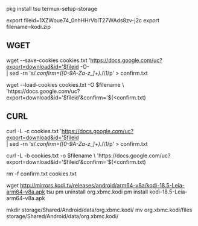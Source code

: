 pkg install tsu
termux-setup-storage

export fileid=1XZWoue74_0nhHHrVblT27WAds8zv-j2c
export filename=kodi.zip

## WGET ##
wget --save-cookies cookies.txt 'https://docs.google.com/uc?export=download&id='$fileid -O- \
     | sed -rn 's/.*confirm=([0-9A-Za-z_]+).*/\1/p' > confirm.txt

wget --load-cookies cookies.txt -O $filename \
     'https://docs.google.com/uc?export=download&id='$fileid'&confirm='$(<confirm.txt)

## CURL ##
curl -L -c cookies.txt 'https://docs.google.com/uc?export=download&id='$fileid \
     | sed -rn 's/.*confirm=([0-9A-Za-z_]+).*/\1/p' > confirm.txt

curl -L -b cookies.txt -o $filename \
     'https://docs.google.com/uc?export=download&id='$fileid'&confirm='$(<confirm.txt)

rm -f confirm.txt cookies.txt


wget http://mirrors.kodi.tv/releases/android/arm64-v8a/kodi-18.5-Leia-arm64-v8a.apk
tsu
pm uninstall org.xbmc.kodi
pm install kodi-18.5-Leia-arm64-v8a.apk

mkdir storage/Shared/Android/data/org.xbmc.kodi/
mv org.xbmc.kodi/files storage/Shared/Android/data/org.xbmc.kodi/

